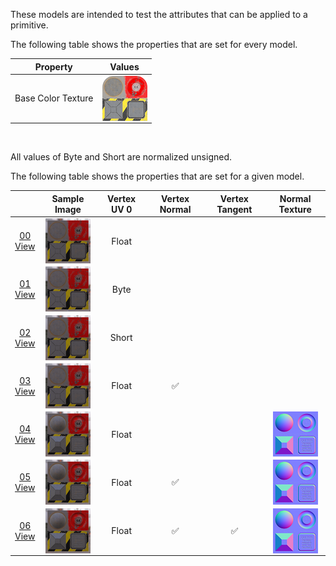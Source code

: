 These models are intended to test the attributes that can be applied to a primitive.  

The following table shows the properties that are set for every model.  

| Property | **Values** |
| :---: | :---: |
| Base Color Texture | [<img src="Figures/Thumbnails/BaseColor_Plane.png" align="middle">](Textures/BaseColor_Plane.png) |


<br>

All values of Byte and Short are normalized unsigned.  

The following table shows the properties that are set for a given model.  

|   | Sample Image | Vertex UV 0 | Vertex Normal | Vertex Tangent | Normal Texture |
| :---: | :---: | :---: | :---: | :---: | :---: |
| [00](Mesh_PrimitiveAttribute_00.gltf)<br>[View](https://bghgary.github.io/glTF-Assets-Viewer/?folder=7&model=0) | [<img src="Figures/Thumbnails/Mesh_PrimitiveAttribute_00.png" align="middle">](Figures/SampleImages/Mesh_PrimitiveAttribute_00.png) | Float |   |   |   |
| [01](Mesh_PrimitiveAttribute_01.gltf)<br>[View](https://bghgary.github.io/glTF-Assets-Viewer/?folder=7&model=1) | [<img src="Figures/Thumbnails/Mesh_PrimitiveAttribute_01.png" align="middle">](Figures/SampleImages/Mesh_PrimitiveAttribute_01.png) | Byte |   |   |   |
| [02](Mesh_PrimitiveAttribute_02.gltf)<br>[View](https://bghgary.github.io/glTF-Assets-Viewer/?folder=7&model=2) | [<img src="Figures/Thumbnails/Mesh_PrimitiveAttribute_02.png" align="middle">](Figures/SampleImages/Mesh_PrimitiveAttribute_02.png) | Short |   |   |   |
| [03](Mesh_PrimitiveAttribute_03.gltf)<br>[View](https://bghgary.github.io/glTF-Assets-Viewer/?folder=7&model=3) | [<img src="Figures/Thumbnails/Mesh_PrimitiveAttribute_03.png" align="middle">](Figures/SampleImages/Mesh_PrimitiveAttribute_03.png) | Float | :white_check_mark: |   |   |
| [04](Mesh_PrimitiveAttribute_04.gltf)<br>[View](https://bghgary.github.io/glTF-Assets-Viewer/?folder=7&model=4) | [<img src="Figures/Thumbnails/Mesh_PrimitiveAttribute_04.png" align="middle">](Figures/SampleImages/Mesh_PrimitiveAttribute_04.png) | Float |   |   | [<img src="Figures/Thumbnails/Normal_Plane.png" align="middle">](Textures/Normal_Plane.png) |
| [05](Mesh_PrimitiveAttribute_05.gltf)<br>[View](https://bghgary.github.io/glTF-Assets-Viewer/?folder=7&model=5) | [<img src="Figures/Thumbnails/Mesh_PrimitiveAttribute_05.png" align="middle">](Figures/SampleImages/Mesh_PrimitiveAttribute_05.png) | Float | :white_check_mark: |   | [<img src="Figures/Thumbnails/Normal_Plane.png" align="middle">](Textures/Normal_Plane.png) |
| [06](Mesh_PrimitiveAttribute_06.gltf)<br>[View](https://bghgary.github.io/glTF-Assets-Viewer/?folder=7&model=6) | [<img src="Figures/Thumbnails/Mesh_PrimitiveAttribute_06.png" align="middle">](Figures/SampleImages/Mesh_PrimitiveAttribute_06.png) | Float | :white_check_mark: | :white_check_mark: | [<img src="Figures/Thumbnails/Normal_Plane.png" align="middle">](Textures/Normal_Plane.png) |
 
